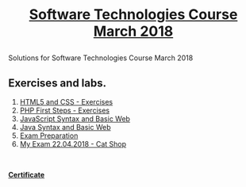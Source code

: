 # <a href="https://softuni.bg/trainings/1787/software-technologies-march-2018" rel="Software Technologies Course March 2018 "><p align="center">Software Technologies Course March 2018<p>
</a>
Solutions for Software Technologies Course March 2018

## Exercises and labs.
1. <a href="https://github.com/delian1986/Software-Technologies-Course-March-2018/tree/master/HTML%20CSS/HTML%20CSS%20Lab" >HTML5 and CSS - Exercises</a> 
2. <a href="https://github.com/delian1986/Software-Technologies-Course-March-2018/tree/master/PHP" >PHP First Steps - Exercises</a> 
3. <a href="https://github.com/delian1986/Software-Technologies-Course-March-2018/tree/master/JavaScript" > JavaScript Syntax and Basic Web </a> 
4. <a href="https://github.com/delian1986/Software-Technologies-Course-March-2018/tree/master/Java" > Java Syntax and Basic Web </a> 
5. <a href="https://github.com/delian1986/Software-Technologies-Course-March-2018/tree/master/Exam%20Preparation" > Exam Preparation </a> 
6. <a href="https://github.com/delian1986/Software-Technologies-Course-March-2018/tree/master/Exam%20Preparation/My%20Exam%20Cat%20Shop" > My Exam 22.04.2018 - Cat Shop </a> 
</br>
<p><a href="https://softuni.bg/Certificates/Details/51835/55e227ab"><b>Certificate</b></a></p>


